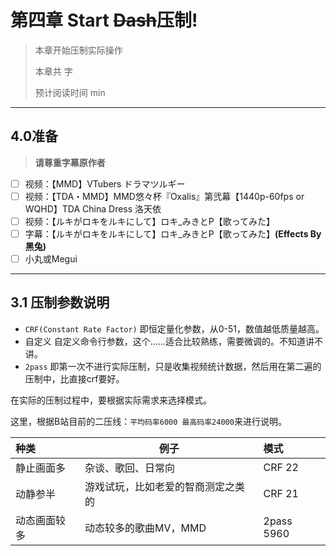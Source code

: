 # 第四章 Start ~~Dash~~压制!

> 本章开始压制实际操作
>
> 本章共 字
>
> 预计阅读时间 min

---

<!-- toc -->

## 4.0准备

> **请尊重字幕原作者**

- [ ] 视频：【MMD】VTubers ドラマツルギー
- [ ] 视频：【TDA・MMD】MMD悠々杯『Oxalis』第弐幕【1440p-60fps or WQHD】TDA China Dress 洛天依
- [ ] 视频：【ルキがロキをルキにして】ロキ_みきとP【歌ってみた】
- [ ] 字幕：【ルキがロキをルキにして】ロキ_みきとP【歌ってみた】**(Effects By 黑兔)**
- [ ] 小丸或Megui

---

## 3.1 压制参数说明

- `CRF(Constant Rate Factor)` 即恒定量化参数，从0-51，数值越低质量越高。
- 自定义 自定义命令行参数，这个……适合比较熟练，需要微调的。不知道讲不讲。
- `2pass` 即第一次不进行实际压制，只是收集视频统计数据，然后用在第二遍的压制中，比直接crf要好。

在实际的压制过程中，要根据实际需求来选择模式。

这里，根据B站目前的二压线：`平均码率6000 最高码率24000`来进行说明。

| 种类         | 例子                               | 模式       |
| :----------- | ---------------------------------- | :--------- |
| 静止画面多   | 杂谈、歌回、日常向                 | CRF 22     |
| 动静参半     | 游戏试玩，比如老爱的智商测定之类的 | CRF 21     |
| 动态画面较多 | 动态较多的歌曲MV，MMD              | 2pass 5960 |